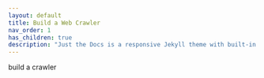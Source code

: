 ```yaml
---
layout: default
title: Build a Web Crawler
nav_order: 1
has_children: true
description: "Just the Docs is a responsive Jekyll theme with built-in search that is easily customizable and hosted on GitHub Pages."
---
```


build a crawler
